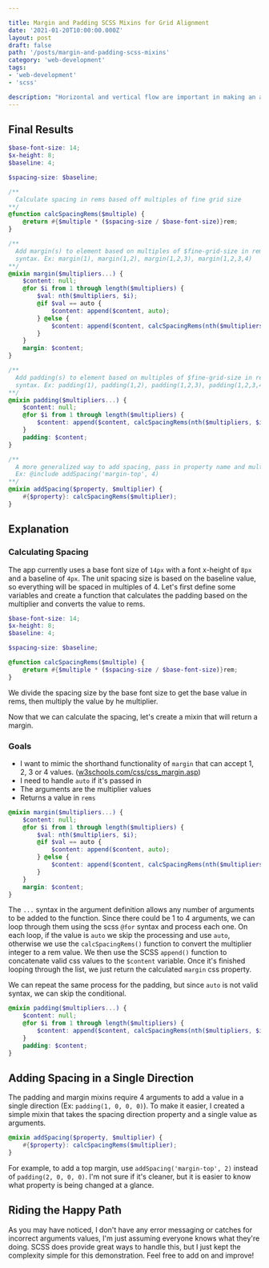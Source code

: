 ```yaml
---

title: Margin and Padding SCSS Mixins for Grid Alignment
date: '2021-01-20T10:00:00.000Z'
layout: post
draft: false
path: '/posts/margin-and-padding-scss-mixins'
category: 'web-development'
tags:
- 'web-development'
- 'scss'

description: "Horizontal and vertical flow are important in making an app's appearance easy to read and pleasant to look at. I wanted to create an SCSS mixin that helps me unify all padding and margin to a base unit of size for a consistent layout and also mimic the css shorthand."
---
```


## Final Results

```scss
$base-font-size: 14;
$x-height: 8;
$baseline: 4;

$spacing-size: $baseline;

/**
  Calculate spacing in rems based off multiples of fine grid size
**/
@function calcSpacingRems($multiple) {
    @return #{$multiple * ($spacing-size / $base-font-size)}rem;
}

/**
  Add margin(s) to element based on multiples of $fine-grid-size in rems. Uses the shorthand
  syntax. Ex: margin(1), margin(1,2), margin(1,2,3), margin(1,2,3,4)
**/
@mixin margin($multipliers...) {
    $content: null;
    @for $i from 1 through length($multipliers) {
        $val: nth($multipliers, $i);
        @if $val == auto {
            $content: append($content, auto);
        } @else {
            $content: append($content, calcSpacingRems(nth($multipliers, $i)));
        }
    }
    margin: $content;
}

/**
  Add padding(s) to element based on multiples of $fine-grid-size in rems. Uses the shorthand
  syntax. Ex: padding(1), padding(1,2), padding(1,2,3), padding(1,2,3,4)
**/
@mixin padding($multipliers...) {
    $content: null;
    @for $i from 1 through length($multipliers) {
        $content: append($content, calcSpacingRems(nth($multipliers, $i)));
    }
    padding: $content;
}

/**
  A more generalized way to add spacing, pass in property name and multiplier
  Ex: @include addSpacing('margin-top', 4)
**/
@mixin addSpacing($property, $multiplier) {
    #{$property}: calcSpacingRems($multiplier);
}

```

## Explanation

### Calculating Spacing

The app currently uses a base font size of `14px` with a font x-height of `8px` and a baseline of `4px`. The unit spacing size is based on the baseline value, so everything will be spaced in multiples of 4. Let's first define some variables and create a function that calculates the padding based on the multiplier and converts the value to rems.

```scss
$base-font-size: 14;
$x-height: 8;
$baseline: 4;

$spacing-size: $baseline;

@function calcSpacingRems($multiple) {
    @return #{$multiple * ($spacing-size / $base-font-size)}rem;
}

```

We divide the spacing size by the base font size to get the base value in rems, then multiply the value by he multiplier.

Now that we can calculate the spacing, let's create a mixin that will return a margin.

### Goals

- I want to mimic the shorthand functionality of `margin` that can accept 1, 2, 3 or 4 values. ([w3schools.com/css/css_margin.asp](http://w3schools.com/css/css_margin.asp))
- I need to handle `auto` if it's passed in
- The arguments are the multiplier values
- Returns a value in `rems`

```scss
@mixin margin($multipliers...) {
    $content: null;
    @for $i from 1 through length($multipliers) {
        $val: nth($multipliers, $i);
        @if $val == auto {
            $content: append($content, auto);
        } @else {
            $content: append($content, calcSpacingRems(nth($multipliers, $i)));
        }
    }
    margin: $content;
}

```

The `...` syntax in the argument definition allows any number of arguments to be added to the function. Since there could be 1 to 4 arguments, we can loop through them using the scss `@for` syntax and process each one. On each loop, if the value is `auto` we skip the processing and use `auto`, otherwise we use the `calcSpacingRems()` function to convert the multiplier integer to a rem value. We then use the SCSS `append()` function to concatenate valid css values to the `$content` variable. Once it's finished looping through the list, we just return the calculated `margin` css property.

We can repeat the same process for the padding, but since `auto` is not valid syntax, we can skip the conditional.

```scss
@mixin padding($multipliers...) {
    $content: null;
    @for $i from 1 through length($multipliers) {
        $content: append($content, calcSpacingRems(nth($multipliers, $i)));
    }
    padding: $content;
}

```

## Adding Spacing in a Single Direction

The padding and margin mixins require 4 arguments to add a value in a single direction (Ex: `padding(1, 0, 0, 0)`). To make it easier, I created a simple mixin that takes the spacing direction property and a single value as arguments.

```scss
@mixin addSpacing($property, $multiplier) {
    #{$property}: calcSpacingRems($multiplier);
}
```

For example, to add a top margin, use `addSpacing('margin-top', 2)` instead of `padding(2, 0, 0, 0)`. I'm not sure if it's cleaner, but it is easier to know what property is being changed at a glance.

## Riding the Happy Path

As you may have noticed, I don't have any error messaging or catches for incorrect arguments values, I'm just assuming everyone knows what they're doing. SCSS does provide great ways to handle this, but I just kept the complexity simple for this demonstration. Feel free to add on and improve!